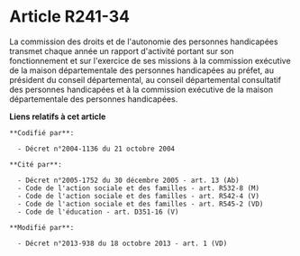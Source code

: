 # Article R241-34

La commission des droits et de l'autonomie des personnes handicapées transmet chaque année un rapport d'activité portant sur
son fonctionnement et sur l'exercice de ses missions à la commission exécutive de la maison départementale des personnes
handicapées au préfet, au président du conseil départemental, au conseil départemental consultatif des personnes handicapées
et à la commission exécutive de la maison départementale des personnes handicapées.

**Liens relatifs à cet article**

	**Codifié par**:

	  - Décret n°2004-1136 du 21 octobre 2004

	**Cité par**:

	  - Décret n°2005-1752 du 30 décembre 2005 - art. 13 (Ab)
	  - Code de l'action sociale et des familles - art. R532-8 (M)
	  - Code de l'action sociale et des familles - art. R542-4 (V)
	  - Code de l'action sociale et des familles - art. R545-2 (VD)
	  - Code de l'éducation - art. D351-16 (V)

	**Modifié par**:

	  - Décret n°2013-938 du 18 octobre 2013 - art. 1 (VD)
